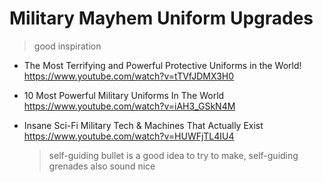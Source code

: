 # Military Mayhem Uniform Upgrades

> good inspiration

- The Most Terrifying and Powerful Protective Uniforms in the World! https://www.youtube.com/watch?v=tTVfJDMX3H0
- 10 Most Powerful Military Uniforms In The World https://www.youtube.com/watch?v=iAH3_GSkN4M
- Insane Sci-Fi Military Tech & Machines That Actually Exist https://www.youtube.com/watch?v=HUWFjTL4IU4

  > self-guiding bullet is a good idea to try to make, self-guiding grenades also sound nice

